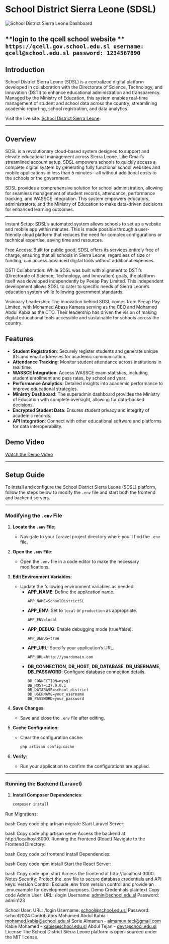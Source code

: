# School District Sierra Leone (SDSL)

![School District Sierra Leone Dashboard](https://ai.peeap.com/public/uploads/20241110/45b65ef0c5894df0644096b905c7cb63.png)

**login to the qcell school website **
       ```https://qcell.gov.school.edu.sl
       username: qcell@school.edu.sl
       password: 1234567890
       ```
---

## Introduction

School District Sierra Leone (SDSL) is a centralized digital platform developed in collaboration with the Directorate of Science, Technology, and Innovation (DSTI) to enhance educational administration and transparency. Managed by the Ministry of Education, this system enables real-time management of student and school data across the country, streamlining academic reporting, school registration, and data analytics.

Visit the live site: [School District Sierra Leone](https://school.edu.sl)

---

## Overview
SDSL is a revolutionary cloud-based system designed to support and elevate educational management across Sierra Leone. Like Gmail’s streamlined account setup, SDSL empowers schools to quickly access a complete digital system by generating fully functional school websites and mobile applications in less than 5 minutes—all without additional costs to the schools or the government.

SDSL provides a comprehensive solution for school administration, allowing for seamless management of student records, attendance, performance tracking, and WASSCE integration. This system empowers educators, administrators, and the Ministry of Education to make data-driven decisions for enhanced learning outcomes.

---
Instant Setup: SDSL’s automated system allows schools to set up a website and mobile app within minutes. This is made possible through a user-friendly cloud platform that reduces the need for complex configurations or technical expertise, saving time and resources.

Free Access: Built for public good, SDSL offers its services entirely free of charge, ensuring that all schools in Sierra Leone, regardless of size or funding, can access advanced digital tools without additional expenses.

DSTI Collaboration: While SDSL was built with alignment to DSTI’s (Directorate of Science, Technology, and Innovation) goals, the platform itself was developed independently by Peeap Pay Limited. This independent development allows SDSL to cater to specific needs of Sierra Leone’s education system while following government standards.

Visionary Leadership: The innovation behind SDSL comes from Peeap Pay Limited, with Mohamed Abass Kamara serving as the CEO and Mohamed Abdul Kabia as the CTO. Their leadership has driven the vision of making digital educational tools accessible and sustainable for schools across the country.

## Features

- **Student Registration**: Securely register students and generate unique IDs and email addresses for academic communication.
- **Attendance Tracking**: Monitor student attendance across institutions in real time.
- **WASSCE Integration**: Access WASSCE exam statistics, including student enrollment and pass rates, by school and year.
- **Performance Analytics**: Detailed insights into academic performance to improve educational strategies.
- **Ministry Dashboard**: The superadmin dashboard provides the Ministry of Education with complete oversight, allowing for data-backed decisions.
- **Encrypted Student Data**: Ensures student privacy and integrity of academic records.
- **API Integration**: Connect with other educational software and platforms for data interoperability.

## Demo Video

[Watch the Demo Video](https://path.to/your/video.mp4)

---

## Setup Guide

To install and configure the School District Sierra Leone (SDSL) platform, follow the steps below to modify the `.env` file and start both the frontend and backend servers.

---

### Modifying the `.env` File

1. **Locate the `.env` File**:
   - Navigate to your Laravel project directory where you’ll find the `.env` file.

2. **Open the `.env` File**:
   - Open the `.env` file in a code editor to make the necessary modifications.

3. **Edit Environment Variables**:
   - Update the following environment variables as needed:
     - **APP_NAME**: Define the application name.
       ```plaintext
       APP_NAME=SchoolDistrictSL
       ```
     - **APP_ENV**: Set to `local` or `production` as appropriate.
       ```plaintext
       APP_ENV=local
       ```
     - **APP_DEBUG**: Enable debugging mode (true/false).
       ```plaintext
       APP_DEBUG=true
       ```
     - **APP_URL**: Specify your application’s URL.
       ```plaintext
       APP_URL=http://yourdomain.com
       ```
     - **DB_CONNECTION**, **DB_HOST**, **DB_DATABASE**, **DB_USERNAME**, **DB_PASSWORD**: Configure database connection details.
       ```plaintext
       DB_CONNECTION=mysql
       DB_HOST=127.0.0.1
       DB_DATABASE=school_district
       DB_USERNAME=your_username
       DB_PASSWORD=your_password
       ```

4. **Save Changes**:
   - Save and close the `.env` file after editing.

5. **Cache Configuration**:
   - Clear the configuration cache:
     ```bash
     php artisan config:cache
     ```

6. **Verify**:
   - Run your application to confirm the configurations are applied.

---

### Running the Backend (Laravel)

1. **Install Composer Dependencies**:
   ```bash
   composer install

Run Migrations:

bash
Copy code
php artisan migrate
Start Laravel Server:

bash
Copy code
php artisan serve
Access the backend at http://localhost:8000.
Running the Frontend (React)
Navigate to the Frontend Directory:

bash
Copy code
cd frontend
Install Dependencies:

bash
Copy code
npm install
Start the React Server:

bash
Copy code
npm start
Access the frontend at http://localhost:3000.
Notes
Security: Protect the .env file to secure database credentials and API keys.
Version Control: Exclude .env from version control and provide an .env.example for development purposes.
Demo Credentials
plaintext
Copy code
Admin User:
URL:       /login
Username:  admin@school.edu.sl
Password:  admin123

School User:
URL:       /login
Username:  school@school.edu.sl
Password:  school2024
Contributors
Mohamed Abdul Kabia - mohamed.kabia@school.edu.sl
Sorie Almamun - almamun.tecl@gmail.com
Kabie Mohamed - kabie@school.edu.sl
Abdul Tejan - dev@school.edu.sl
License
The School District Sierra Leone platform is open-sourced under the MIT license.
